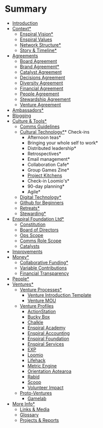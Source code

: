 # Summary

* [Introduction](README.md)
* [Context*](context.md)
  * [Enspiral Vision*](enspiral_vision.md)
  * [Enspiral Values](values.md)
  * [Network Structure*](network_structure.md)
  * [Story & Timeline*](timeline.md)
* [Agreements](agreements.md)
  * [Board Agreement](board_agreement.md)
  * [Brand Agreement*](brand_agreement.md)
  * [Catalyst Agreement](catalyst_agreement.md)
  * [Decisions Agreement](decisions_agreement.md)
  * [Diversity Agreement](diversity_agreement.md)
  * [Financial Agreement](financial_agreement.md)
  * [People Agreement](people_agreement.md)
  * [Stewardship Agreement](stewardship_agreement.md)
  * [Venture Agreement](venture_agreement.md)
* [Ambassadors*](ambassadors.md)
* [Blogging](blogging.md)
* [Culture & Tools*](culture.md)
  * [Comms Guidelines](comms_guidelines.md)
  * [Cultural Technology*](cultural_tech.md)* Check-ins
    * Afternoon teas*
    * Bringing your whole self to work*
    * Distributed leadership*
    * Retrospectives*
    * Email management*
    * Collaboration Cafe*
    * Group Games Zine*
    * [Project Kitchens](project_kitchen.md)
    * Check-in Loomio's*
    * 90-day planning*
    * Agile*
  * [Digital Technology*](digital_tech.md)
  * [Github for Beginners](github_for_beginners.md)
  * [Retreats*](retreats.md)
  * [Stewarding*](stewarding.md)
* [Enspiral Foundation Ltd*](foundation.md)
  * [Constitution](constitution.md)
  * [Board of Directors](board.md)
  * [Ops Scope](ops-scope.md)
  * [Comms Role Scope](comms-role.md)
  * [Catalysts](catalysts.md)
* [Improvements](improvements.md)
* [Money*](money.md)
  * [Collaborative Funding*](collabfunding.md)
  * [Variable Contributions](finances_variable_contributions.md)
  * [Financial Transparency](financial_transparency.md)
* [People*](people.md)
* [Ventures*](ventures.md)
  * [Venture Processes*](venture_processes.md)
    * [Venture Introduction Template](venture_introduction_template.md)
    * [Venture MOU](venture_mou.md)
  * [Venture Profiles](venture_profiles.md)
    * [ActionStation](ventures/actionstation.md)
    * [Bucky Box](ventures/bucky_box.md)
    * [Chalkle](ventures/chalkle.md)
    * [Enspiral Academy](ventures/enspiral_academy.md)
    * [Enspiral Accounting](ventures/enspiral_accounting.md)
    * [Enspiral Foundation](ventures/enspiral_foundation.md)
    * [Enspiral Services](ventures/enspiral_services.md)
    * [EXP](ventures/exp.md)
    * [Loomio](ventures/loomio.md)
    * [Lifehack](ventures/lifehack.md)
    * [Metric Engine](ventures/metric_engine.md)
    * [Orientation Aotearoa](ventures/orientation_aotearoa.md)
    * [Rabid](ventures/rabid.md)
    * [Scoop](ventures/scoop.md)
    * [Volunteer Impact](ventures/volunteer_impact.md)
  * [Proto-Ventures](proto-ventures.md)
    * [Gamelab](proto-ventures/gamelab.md)
* [More Info*](more_info.md)
   * [Links & Media](links_media.md)
   * [Glossary](glossary.md)
   * [Projects & Reports](projects_reports.md)

